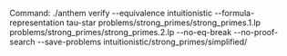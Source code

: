 Command: ./anthem verify --equivalence intuitionistic --formula-representation tau-star problems/strong_primes/strong_primes.1.lp problems/strong_primes/strong_primes.2.lp  --no-eq-break --no-proof-search --save-problems intuitionistic/strong_primes/simplified/